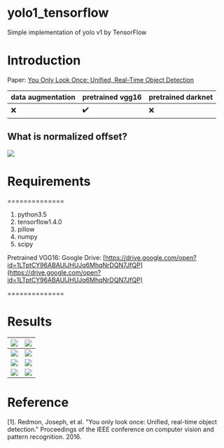 # yolo1_tensorflow
Simple implementation of yolo v1 by TensorFlow

# Introduction
Paper: [You Only Look Once: Unified, Real-Time Object Detection](https://arxiv.org/pdf/1506.02640)

|data augmentation|pretrained vgg16|pretrained darknet|
|-|-|-|
|:x:|:heavy_check_mark:|:x:|
## What is normalized offset?
![](https://github.com/MingtaoGuo/yolo1_tensorflow/blob/master/IMGS/norm.jpg)
# Requirements

==============
1. python3.5
2. tensorflow1.4.0
3. pillow
4. numpy
5. scipy

Pretrained VGG16: Google Drive: [https://drive.google.com/open?id=1LTptCY96ABAUlJHUJq6MhqNrDQN7JfQP](https://drive.google.com/open?id=1LTptCY96ABAUlJHUJq6MhqNrDQN7JfQP)

==============

# Results

|![](https://github.com/MingtaoGuo/yolo1_tensorflow/blob/master/IMGS/loss.jpg)|![](https://github.com/MingtaoGuo/yolo1_tensorflow/blob/master/IMGS/bbox.jpg)|
|-|-|
|![](https://github.com/MingtaoGuo/yolo1_tensorflow/blob/master/IMGS/ironman.jpg)|![](https://github.com/MingtaoGuo/yolo1_tensorflow/blob/master/IMGS/avg.jpg)|
|![](https://github.com/MingtaoGuo/yolo1_tensorflow/blob/master/IMGS/1.jpg)|![](https://github.com/MingtaoGuo/yolo1_tensorflow/blob/master/IMGS/2.jpg)|
|![](https://github.com/MingtaoGuo/yolo1_tensorflow/blob/master/IMGS/3.jpg)|![](https://github.com/MingtaoGuo/yolo1_tensorflow/blob/master/IMGS/4.jpg)|

# Reference
[1]. Redmon, Joseph, et al. "You only look once: Unified, real-time object detection." Proceedings of the IEEE conference on computer vision and pattern recognition. 2016.

